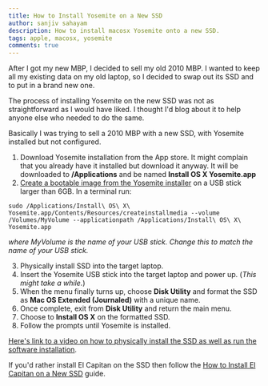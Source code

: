 ```yaml
---
title: How to Install Yosemite on a New SSD
author: sanjiv sahayam
description: How to install macosx Yosemite onto a new SSD.
tags: apple, macosx, yosemite
comments: true
---
```


After I got my new MBP, I decided to sell my old 2010 MBP. I wanted to keep all my existing data on my old laptop, so I decided to swap out its SSD and to put in a brand new one.

The process of installing Yosemite on the new SSD was not as straightforward as I would have liked. I thought I'd blog about it to help anyone else who needed to do the same.

Basically I was trying to sell a 2010 MBP with a new SSD, with Yosemite installed but not configured.

1. Download Yosemite installation from the App store. It might complain that you already have it installed but download it anyway. It will be downloaded to __/Applications__ and be named __Install OS X Yosemite.app__
2. [Create a bootable image from the Yosemite installer](https://support.apple.com/en-au/HT201372) on a USB stick larger than 6GB. In a terminal run:

```{.terminal .scrollx}
sudo /Applications/Install\ OS\ X\ Yosemite.app/Contents/Resources/createinstallmedia --volume /Volumes/MyVolume --applicationpath /Applications/Install\ OS\ X\ Yosemite.app
```

_where MyVolume is the name of your USB stick. Change this to match the name of your USB stick._

3. Physically install SSD into the target laptop.
4. Insert the Yosemite USB stick into the target laptop and power up. (_This might take a while._)
5. When the menu finally turns up, choose __Disk Utility__ and format the SSD as __Mac OS Extended (Journaled)__ with a unique name.
6. Once complete, exit from __Disk Utility__ and return the main menu.
7. Choose to __Install OS X__ on the formatted SSD.
8. Follow the prompts until Yosemite is installed.

[Here's link to a video on how to physically install the SSD as well as run the software installation](https://www.youtube.com/watch?v=F82ThP-6jeA).

If you'd rather install El Capitan on the SSD then follow the [How to Install El Capitan on a New SSD](http://sanj.ink/posts/2016-01-21-how-to-install-el-capitan-on-a-new-ssd.html) guide.
